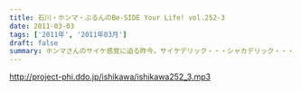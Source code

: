 ```yaml
---
title: 石川・ホンマ・ぶるんのBe-SIDE Your Life! vol.252-3
date: 2011-03-03
tags: ['2011年', '2011年03月']
draft: false
summary: ホンマさんのサイケ感覚に迫る昨今。サイケデリック・・・シャカデリック・・・意味不明なのは確か。NAMAE
---
```


http://project-phi.ddo.jp/ishikawa/ishikawa252_3.mp3

